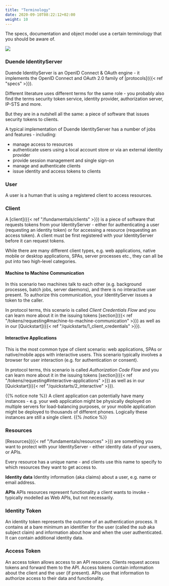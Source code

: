 ```yaml
---
title: "Terminology"
date: 2020-09-10T08:22:12+02:00
weight: 10
---
```

The specs, documentation and object model use a certain terminology that you should be aware of.

![](../images/terminology.png)

### Duende IdentityServer
Duende IdentityServer is an OpenID Connect & OAuth engine - it implements the OpenID Connect and OAuth 2.0 family of [protocols]({{< ref "specs" >}}).

Different literature uses different terms for the same role - you probably also find the terms security token service,
identity provider, authorization server, IP-STS and more.

But they are in a nutshell all the same: a piece of software that issues security tokens to clients.

A typical implementation of Duende IdentityServer has a number of jobs and features - including:

* manage access to resources
* authenticate users using a local account store or via an external identity provider
* provide session management and single sign-on
* manage and authenticate clients
* issue identity and access tokens to clients

### User
A user is a human that is using a registered client to access resources.

### Client
A [client]({{< ref "/fundamentals/clients" >}}) is a piece of software that requests tokens from your IdentityServer - either for authenticating a user (requesting an identity token) or for accessing a resource (requesting an access token). A client must be first registered with your IdentityServer before it can request tokens.

While there are many different client types, e.g. web applications, native mobile or desktop applications, SPAs, server processes etc., they can all be put into two high-level categories.

#### Machine to Machine Communication
In this scenario two machines talk to each other (e.g. background processes, batch jobs, server daemons), and there is no interactive user present. To authorize this communication, your IdentityServer issues a token to the caller.

In protocol terms, this scenario is called *Client Credentials Flow* and you can learn more about it in the issuing tokens [section]({{< ref "/tokens/requesting#machine-to-machine-communication" >}}) as well as in our [Quickstart]({{< ref "/quickstarts/1_client_credentials" >}}).

#### Interactive Applications
This is the most common type of client scenario: web applications, SPAs or native/mobile apps with interactive users.  This scenario typically involves a browser for user interaction (e.g. for authentication or consent). 

In protocol terms, this scenario is called *Authorization Code Flow* and you can learn more about it in the issuing tokens [section]({{< ref "/tokens/requesting#interactive-applications" >}}) as well as in our [Quickstart]({{< ref "/quickstarts/2_interactive" >}}).

{{% notice note %}}
A client application can potentially have many instances - e.g. your web application might be physically deployed on multiple servers for load-balancing purposes, or your mobile application might be deployed to thousands of different phones. Logically these instances are still a single client.
{{% /notice %}}

### Resources
[Resources]({{< ref "/fundamentals/resources" >}}) are something you want to protect with your IdentityServer - either identity data of your users, or APIs. 

Every resource has a unique name - and clients use this name to specify to which resources they want to get access to.

**Identity data** Identity information (aka claims) about a user, e.g. name or email address.

**APIs** APIs resources represent functionality a client wants to invoke - typically modelled as Web APIs, but not necessarily.

### Identity Token
An identity token represents the outcome of an authentication process. It contains at a bare minimum an identifier for the user 
(called the *sub* aka subject claim) and information about how and when the user authenticated.  It can contain additional identity data.

### Access Token
An access token allows access to an API resource. Clients request access tokens and forward them to the API. 
Access tokens contain information about the client and the user (if present).
APIs use that information to authorize access to their data and functionality.